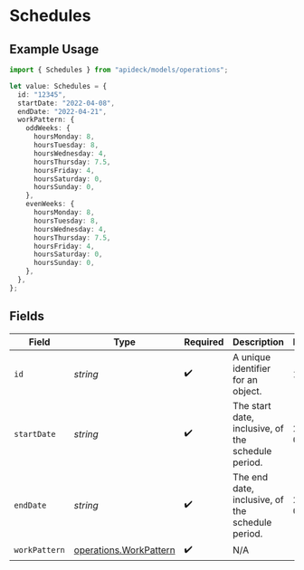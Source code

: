 # Schedules

## Example Usage

```typescript
import { Schedules } from "apideck/models/operations";

let value: Schedules = {
  id: "12345",
  startDate: "2022-04-08",
  endDate: "2022-04-21",
  workPattern: {
    oddWeeks: {
      hoursMonday: 8,
      hoursTuesday: 8,
      hoursWednesday: 4,
      hoursThursday: 7.5,
      hoursFriday: 4,
      hoursSaturday: 0,
      hoursSunday: 0,
    },
    evenWeeks: {
      hoursMonday: 8,
      hoursTuesday: 8,
      hoursWednesday: 4,
      hoursThursday: 7.5,
      hoursFriday: 4,
      hoursSaturday: 0,
      hoursSunday: 0,
    },
  },
};
```

## Fields

| Field                                                            | Type                                                             | Required                                                         | Description                                                      | Example                                                          |
| ---------------------------------------------------------------- | ---------------------------------------------------------------- | ---------------------------------------------------------------- | ---------------------------------------------------------------- | ---------------------------------------------------------------- |
| `id`                                                             | *string*                                                         | :heavy_check_mark:                                               | A unique identifier for an object.                               | 12345                                                            |
| `startDate`                                                      | *string*                                                         | :heavy_check_mark:                                               | The start date, inclusive, of the schedule period.               | 2022-04-08                                                       |
| `endDate`                                                        | *string*                                                         | :heavy_check_mark:                                               | The end date, inclusive, of the schedule period.                 | 2022-04-21                                                       |
| `workPattern`                                                    | [operations.WorkPattern](../../models/operations/workpattern.md) | :heavy_check_mark:                                               | N/A                                                              |                                                                  |